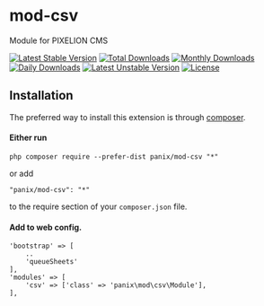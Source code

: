 # mod-csv

Module for PIXELION CMS

[![Latest Stable Version](https://poser.pugx.org/panix/mod-csv/v/stable)](https://packagist.org/packages/panix/mod-csv)
[![Total Downloads](https://poser.pugx.org/panix/mod-csv/downloads)](https://packagist.org/packages/panix/mod-csv)
[![Monthly Downloads](https://poser.pugx.org/panix/mod-csv/d/monthly)](https://packagist.org/packages/panix/mod-csv)
[![Daily Downloads](https://poser.pugx.org/panix/mod-csv/d/daily)](https://packagist.org/packages/panix/mod-csv)
[![Latest Unstable Version](https://poser.pugx.org/panix/mod-csv/v/unstable)](https://packagist.org/packages/panix/mod-csv)
[![License](https://poser.pugx.org/panix/mod-csv/license)](https://packagist.org/packages/panix/mod-csv)


## Installation

The preferred way to install this extension is through [composer](http://getcomposer.org/download/).

#### Either run

```
php composer require --prefer-dist panix/mod-csv "*"
```

or add

```
"panix/mod-csv": "*"
```

to the require section of your `composer.json` file.


#### Add to web config.
```
'bootstrap' => [
    ..
    'queueSheets'
],
'modules' => [
    'csv' => ['class' => 'panix\mod\csv\Module'],
],
```

